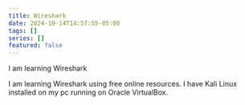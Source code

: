 ```yaml
---
title: Wireshark
date: 2024-10-14T14:57:55-05:00
tags: []
series: []
featured: false
---
```

I am learning Wireshark 
<!--more-->

I am learning Wireshark using free online resources. I have Kali Linux installed on my pc running on Oracle VirtualBox.